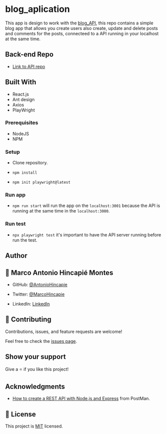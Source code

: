 # blog_aplication

This app is design to work with the [blog_API](https://github.com/AntonioHincapie/blog_api), this repo contains a simple blog app that allows you create users also create, update and delete posts and comments for the posts, connecteed to a API running in your localhost at the same time.

## Back-end Repo

- [Link to API repo](https://github.com/AntonioHincapie/blog_api)

## Built With

- React.js
- Ant design
- Axios
- PlayWright

### Prerequisites

- NodeJS
- NPM

### Setup

- Clone repository.

- `npm install`

- `npm init playwright@latest`

### Run app

- `npm run start` will run the app on the `localhost:3001` because the API is running at the same time in the `localhost:3000`.

### Run test

- `npx playwright test` it's important to have the API server running before run the test.

## Author

## 👤 **Marco Antonio Hincapié Montes**

- GitHub: [@AntonioHincapie](https://github.com/AntonioHincapie)

- Twitter: [@MarcoHincapie](https://twitter.com/MarcoHincapie)

- LinkedIn: [LinkedIn](https://www.linkedin.com/in/antoniohincapie/)

## 🤝 Contributing

Contributions, issues, and feature requests are welcome!

Feel free to check the [issues page](../../issues/).

## Show your support

Give a ⭐️ if you like this project!

## Acknowledgments

- [How to create a REST API with Node.js and Express](https://blog.postman.com/how-to-create-a-rest-api-with-node-js-and-express/) from PostMan.

## 📝 License

This project is [MIT](./LICENSE) licensed.
